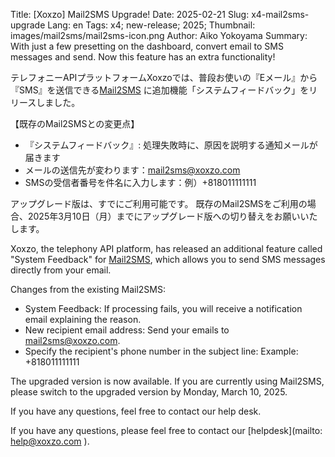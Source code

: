 Title: [Xoxzo] Mail2SMS Upgrade!
Date: 2025-02-21
Slug: x4-mail2sms-upgrade
Lang: en
Tags: x4; new-release; 2025;
Thumbnail: images/mail2sms/mail2sms-icon.png
Author: Aiko Yokoyama
Summary: With just a few presetting on the dashboard, convert email to SMS messages and send. Now this feature has an extra functionality!


テレフォニーAPIプラットフォームXoxzoでは、普段お使いの『Eメール』から『SMS』を送信できる[Mail2SMS](https://help.xoxzo.com/ja/xoxzo-cloud-telephony/sms-api/articles/how-to-send-via-mail2sms/) に追加機能「システムフィードバック」をリリースしました。

【既存のMail2SMSとの変更点】
* 『システムフィードバック』: 処理失敗時に、原因を説明する通知メールが届きます
* メールの送信先が変わります：mail2sms@xoxzo.com
* SMSの受信者番号を件名に入力します：例）+818011111111

アップグレード版は、すでにご利用可能です。
既存のMail2SMSをご利用の場合、2025年3月10日（月）までにアップグレード版への切り替えをお願いいたします。


Xoxzo, the telephony API platform, has released an additional feature called "System Feedback" for [Mail2SMS](https://help.xoxzo.com/en/xoxzo-cloud-telephony/sms-api/articles/how-to-send-via-mail2sms/), which allows you to send SMS messages directly from your email.

Changes from the existing Mail2SMS:
* System Feedback: If processing fails, you will receive a notification email explaining the reason.
* New recipient email address: Send your emails to mail2sms@xoxzo.com.
* Specify the recipient's phone number in the subject line: Example: +818011111111

The upgraded version is now available.
If you are currently using Mail2SMS, please switch to the upgraded version by Monday, March 10, 2025.

If you have any questions, feel free to contact our help desk.

If you have any questions, please feel free to contact our [helpdesk](mailto: help@xoxzo.com ).


